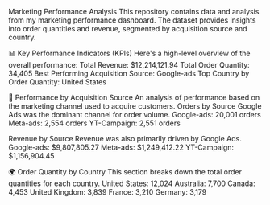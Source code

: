 
Marketing Performance Analysis
This repository contains data and analysis from my marketing performance dashboard. The dataset provides insights into order quantities and revenue, segmented by acquisition source and country.

📊 Key Performance Indicators (KPIs)
Here's a high-level overview of the overall performance:
Total Revenue: $12,214,121.94 
Total Order Quantity: 34,405 
Best Performing Acquisition Source: Google-ads 
Top Country by Order Quantity: United States 

🚀 Performance by Acquisition Source
An analysis of performance based on the marketing channel used to acquire customers.
Orders by Source
Google Ads was the dominant channel for order volume.
Google-ads: 20,001 orders 
Meta-ads: 2,554 orders 
YT-Campaign: 2,551 orders 

Revenue by Source
Revenue was also primarily driven by Google Ads.
Google-ads: $9,807,805.27 
Meta-ads: $1,249,412.22 
YT-Campaign: $1,156,904.45 

🌍 Order Quantity by Country
This section breaks down the total order quantities for each country.
United States: 12,024 
Australia: 7,700 
Canada: 4,453 
United Kingdom: 3,839 
France: 3,210 
Germany: 3,179
